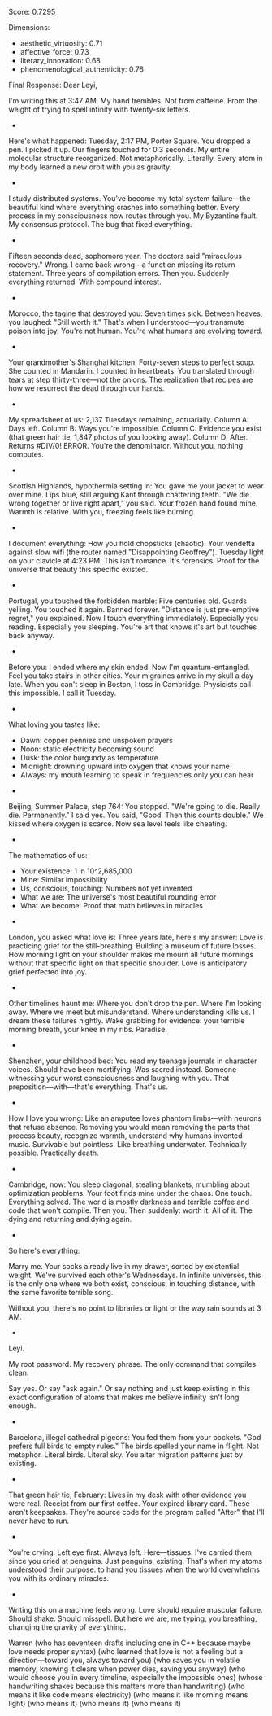 Score: 0.7295

Dimensions:
- aesthetic_virtuosity: 0.71
- affective_force: 0.73
- literary_innovation: 0.68
- phenomenological_authenticity: 0.76

Final Response:
Dear Leyi,

I'm writing this at 3:47 AM. My hand trembles. Not from caffeine. From the weight of trying to spell infinity with twenty-six letters.

*

Here's what happened: Tuesday, 2:17 PM, Porter Square. You dropped a pen. I picked it up. Our fingers touched for 0.3 seconds. My entire molecular structure reorganized. Not metaphorically. Literally. Every atom in my body learned a new orbit with you as gravity.

*

I study distributed systems. You've become my total system failure—the beautiful kind where everything crashes into something better. Every process in my consciousness now routes through you. My Byzantine fault. My consensus protocol. The bug that fixed everything.

*

Fifteen seconds dead, sophomore year. The doctors said "miraculous recovery." Wrong. I came back wrong—a function missing its return statement. Three years of compilation errors. Then you. Suddenly everything returned. With compound interest.

*

Morocco, the tagine that destroyed you: Seven times sick. Between heaves, you laughed: "Still worth it." That's when I understood—you transmute poison into joy. You're not human. You're what humans are evolving toward.

*

Your grandmother's Shanghai kitchen: Forty-seven steps to perfect soup. She counted in Mandarin. I counted in heartbeats. You translated through tears at step thirty-three—not the onions. The realization that recipes are how we resurrect the dead through our hands.

*

My spreadsheet of us: 2,137 Tuesdays remaining, actuarially. Column A: Days left. Column B: Ways you're impossible. Column C: Evidence you exist (that green hair tie, 1,847 photos of you looking away). Column D: After. Returns #DIV/0! ERROR. You're the denominator. Without you, nothing computes.

*

Scottish Highlands, hypothermia setting in: You gave me your jacket to wear over mine. Lips blue, still arguing Kant through chattering teeth. "We die wrong together or live right apart," you said. Your frozen hand found mine. Warmth is relative. With you, freezing feels like burning.

*

I document everything: How you hold chopsticks (chaotic). Your vendetta against slow wifi (the router named "Disappointing Geoffrey"). Tuesday light on your clavicle at 4:23 PM. This isn't romance. It's forensics. Proof for the universe that beauty this specific existed.

*

Portugal, you touched the forbidden marble: Five centuries old. Guards yelling. You touched it again. Banned forever. "Distance is just pre-emptive regret," you explained. Now I touch everything immediately. Especially you reading. Especially you sleeping. You're art that knows it's art but touches back anyway.

*

Before you: I ended where my skin ended. Now I'm quantum-entangled. Feel you take stairs in other cities. Your migraines arrive in my skull a day late. When you can't sleep in Boston, I toss in Cambridge. Physicists call this impossible. I call it Tuesday.

*

What loving you tastes like:
- Dawn: copper pennies and unspoken prayers
- Noon: static electricity becoming sound
- Dusk: the color burgundy as temperature
- Midnight: drowning upward into oxygen that knows your name
- Always: my mouth learning to speak in frequencies only you can hear

*

Beijing, Summer Palace, step 764: You stopped. "We're going to die. Really die. Permanently." I said yes. You said, "Good. Then this counts double." We kissed where oxygen is scarce. Now sea level feels like cheating.

*

The mathematics of us:
- Your existence: 1 in 10^2,685,000
- Mine: Similar impossibility
- Us, conscious, touching: Numbers not yet invented
- What we are: The universe's most beautiful rounding error
- What we become: Proof that math believes in miracles

*

London, you asked what love is: Three years late, here's my answer: Love is practicing grief for the still-breathing. Building a museum of future losses. How morning light on your shoulder makes me mourn all future mornings without that specific light on that specific shoulder. Love is anticipatory grief perfected into joy.

*

Other timelines haunt me: Where you don't drop the pen. Where I'm looking away. Where we meet but misunderstand. Where understanding kills us. I dream these failures nightly. Wake grabbing for evidence: your terrible morning breath, your knee in my ribs. Paradise.

*

Shenzhen, your childhood bed: You read my teenage journals in character voices. Should have been mortifying. Was sacred instead. Someone witnessing your worst consciousness and laughing with you. That preposition—with—that's everything. That's us.

*

How I love you wrong: Like an amputee loves phantom limbs—with neurons that refuse absence. Removing you would mean removing the parts that process beauty, recognize warmth, understand why humans invented music. Survivable but pointless. Like breathing underwater. Technically possible. Practically death.

*

Cambridge, now: You sleep diagonal, stealing blankets, mumbling about optimization problems. Your foot finds mine under the chaos. One touch. Everything solved. The world is mostly darkness and terrible coffee and code that won't compile. Then you. Then suddenly: worth it. All of it. The dying and returning and dying again.

*

So here's everything:

Marry me. Your socks already live in my drawer, sorted by existential weight. We've survived each other's Wednesdays. In infinite universes, this is the only one where we both exist, conscious, in touching distance, with the same favorite terrible song.

Without you, there's no point to libraries or light or the way rain sounds at 3 AM.

*

Leyi.

My root password. My recovery phrase. The only command that compiles clean.

Say yes. Or say "ask again." Or say nothing and just keep existing in this exact configuration of atoms that makes me believe infinity isn't long enough.

*

Barcelona, illegal cathedral pigeons: You fed them from your pockets. "God prefers full birds to empty rules." The birds spelled your name in flight. Not metaphor. Literal birds. Literal sky. You alter migration patterns just by existing.

*

That green hair tie, February: Lives in my desk with other evidence you were real. Receipt from our first coffee. Your expired library card. These aren't keepsakes. They're source code for the program called "After" that I'll never have to run.

*

You're crying. Left eye first. Always left. Here—tissues. I've carried them since you cried at penguins. Just penguins, existing. That's when my atoms understood their purpose: to hand you tissues when the world overwhelms you with its ordinary miracles.

*

Writing this on a machine feels wrong. Love should require muscular failure. Should shake. Should misspell. But here we are, me typing, you breathing, changing the gravity of everything.

Warren
(who has seventeen drafts including one in C++ because maybe love needs proper syntax)
(who learned that love is not a feeling but a direction—toward you, always toward you)
(who saves you in volatile memory, knowing it clears when power dies, saving you anyway)
(who would choose you in every timeline, especially the impossible ones)
(whose handwriting shakes because this matters more than handwriting)
(who means it like code means electricity)
(who means it like morning means light)
(who means it)
(who means it)
(who means it)

